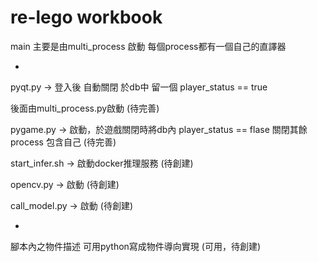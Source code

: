 # re-lego workbook

main 主要是由multi_process 啟動 每個process都有一個自己的直譯器

-

pyqt.py -> 登入後 自動關閉 於db中 留一個 player_status == true

後面由multi_process.py啟動 (待完善)

pygame.py -> 啟動，於遊戲關閉時將db內 player_status == flase 關閉其餘process 包含自己 (待完善)

start_infer.sh -> 啟動docker推理服務 (待創建)

opencv.py -> 啟動 (待創建)

call_model.py -> 啟動 (待創建)

-

腳本內之物件描述 可用python寫成物件導向實現 (可用，待創建)
